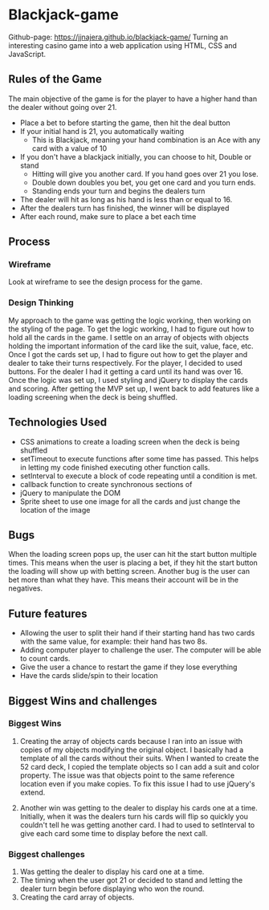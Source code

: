 # Blackjack-game

Github-page: https://jjnajera.github.io/blackjack-game/
Turning an interesting casino game into a web application using HTML, CSS and JavaScript.

## Rules of the Game
The main objective of the game is for the player to have a higher hand than the dealer without going over 21.

- Place a bet to before starting the game, then hit the deal button
- If your initial hand is 21, you automatically waiting
  - This is Blackjack, meaning your hand combination is an Ace with any card with a value of 10
- If you don't have a blackjack initially, you can choose to hit, Double or stand
  - Hitting will give you another card. If you hand goes over 21 you lose.
  - Double down doubles you bet, you get one card and you turn ends.
  - Standing ends your turn and begins the dealers turn
- The dealer will hit as long as his hand is less than or equal to 16.
- After the dealers turn has finished, the winner will be displayed
- After each round, make sure to place a bet each time


## Process
### Wireframe
Look at wireframe to see the design process for the game.

### Design Thinking
My approach to the game was getting the logic working, then working on the styling of the page. To get the logic working, I had to figure out how to hold all the cards in the game. I settle on an array of objects with objects holding the important information of the card like the suit, value, face, etc. Once I got the cards set up, I had to figure out how to get the player and dealer to take their turns respectively. For the player, I decided to used buttons. For the dealer I had it getting a card until its hand was over 16. Once the logic was set up, I used styling and jQuery to display the cards and scoring. After getting the MVP set up, I went back to add features like a loading screening when the deck is being shuffled.

## Technologies Used
- CSS animations to create a loading screen when the deck is being shuffled
- setTimeout to execute functions after some time has passed. This helps in letting my code finished executing other function calls.
- setInterval to execute a block of code repeating until a condition is met.
- callback function to create synchronous sections of
- jQuery to manipulate the DOM
- Sprite sheet to use one image for all the cards and just change the location of the image

## Bugs
When the loading screen pops up, the user can hit the start button multiple times. This means when the user is placing a bet, if they hit the start button the loading will show up with betting screen. Another bug is the user can bet more than what they have. This means their account will be in the negatives.

## Future features
- Allowing the user to split their hand if their starting hand has two cards with the same value, for example: their hand has two 8s.
- Adding computer player to challenge the user. The computer will be able to count cards.
- Give the user a chance to restart the game if they lose everything
- Have the cards slide/spin to their location

## Biggest Wins and challenges
### Biggest Wins
1. Creating the array of objects cards because I ran into an issue with copies of my objects modifying the original object. I basically had a template of all the cards without their suits. When I wanted to create the 52 card deck, I copied the template objects so I can add a suit and color property. The issue was that objects point to the same reference location even if you make copies. To fix this issue I had to use jQuery's extend.

2. Another win was getting to the dealer to display his cards one at a time. Initially, when it was the dealers turn his cards will flip so quickly you couldn't tell he was getting another card. I had to used to setInterval to give each card some time to display before the next call.

### Biggest challenges
1. Was getting the dealer to display his card one at a time.
2. The timing when the user got 21 or decided to stand and letting the dealer turn begin before displaying who won the round.
3. Creating the card array of objects.
